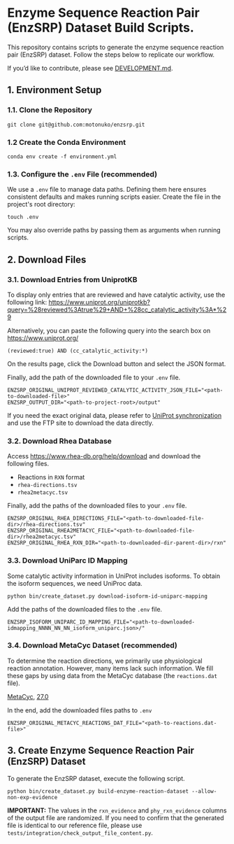 # Enzyme Sequence Reaction Pair (EnzSRP) Dataset Build Scripts.

This repository contains scripts to generate the enzyme sequence reaction pair (EnzSRP) dataset.
Follow the steps below to replicate our workflow.

If you’d like to contribute, please see [DEVELOPMENT.md](docs/DEVELOPMENT.md).

## 1. Environment Setup

### 1.1. Clone the Repository

```shell
git clone git@github.com:motonuko/enzsrp.git
```

### 1.2 Create the Conda Environment

```shell
conda env create -f environment.yml
```

### 1.3. Configure the `.env` File (recommended)

We use a `.env` file to manage data paths.
Defining them here ensures consistent defaults and makes running scripts easier.
Create the file in the project's root directory:

```shell
touch .env
```

You may also override paths by passing them as arguments when running scripts.

## 2. Download Files

### 3.1. Download Entries from UniprotKB

To display only entries that are reviewed and have catalytic activity, use the following link:
https://www.uniprot.org/uniprotkb?query=%28reviewed%3Atrue%29+AND+%28cc_catalytic_activity%3A*%29

Alternatively, you can paste the following query into the search box on https://www.uniprot.org/

```
(reviewed:true) AND (cc_catalytic_activity:*)
```

On the results page, click the Download button and select the JSON format.

Finally, add the path of the downloaded file to your `.env` file.

```
ENZSRP_ORIGINAL_UNIPROT_REVIEWED_CATALYTIC_ACTIVITY_JSON_FILE="<path-to-downloaded-file>"
ENZSRP_OUTPUT_DIR="<path-to-project-root>/output"
```

If you need the exact original data, please refer
to [UniProt synchronization](https://www.uniprot.org/help/synchronization)
and use the FTP site to download the data directly.

### 3.2. Download Rhea Database

Access https://www.rhea-db.org/help/download and download the following files.

- Reactions in `RXN` format
- `rhea-directions.tsv`
- `rhea2metacyc.tsv`

Finally, add the paths of the downloaded files to your `.env` file.

```
ENZSRP_ORIGINAL_RHEA_DIRECTIONS_FILE="<path-to-downloaded-file-dir>/rhea-directions.tsv"
ENZSRP_ORIGINAL_RHEA2METACYC_FILE="<path-to-downloaded-file-dir>/rhea2metacyc.tsv"
ENZSRP_ORIGINAL_RHEA_RXN_DIR="<path-to-downloaded-dir-parent-dir>/rxn"
```

### 3.3. Download UniParc ID Mapping

Some catalytic activity information in UniProt includes isoforms. To obtain the isoform sequences, we need UniProc data.

```shell
python bin/create_dataset.py download-isoform-id-uniparc-mapping
```

Add the paths of the downloaded files to the `.env` file.

```
ENZSRP_ISOFORM_UNIPARC_ID_MAPPING_FILE="<path-to-downloaded-idmapping_NNNN_NN_NN_isoform_uniparc.json>/"
```

### 3.4. Download MetaCyc Dataset (recommended)

To determine the reaction directions, we primarily use physiological reaction annotation.
However, many items lack such information.
We fill these gaps by using data from the MetaCyc database (the `reactions.dat` file).

[MetaCyc](https://metacyc.org/), [27.0](https://www.metacyc.org/release-notes.shtml)


In the end, add the downloaded files paths to `.env`

```
ENZSRP_ORIGINAL_METACYC_REACTIONS_DAT_FILE="<path-to-reactions.dat-file>"
```

## 3. Create Enzyme Sequence Reaction Pair (EnzSRP) Dataset

To generate the EnzSRP dataset, execute the following script.

```shell
python bin/create_dataset.py build-enzyme-reaction-dataset --allow-non-exp-evidence
```

**IMPORTANT:** The values in the `rxn_evidence` and `phy_rxn_evidence` columns of the output file are randomized.
If you need to confirm that the generated file is identical to our reference file,
please use `tests/integration/check_output_file_content.py`.
